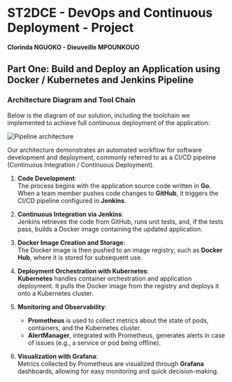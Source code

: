 # ST2DCE - DevOps and Continuous Deployment - Project  
**Clorinda NGUOKO - Dieuveille MPOUNKOUO**  

## Part One: Build and Deploy an Application using Docker / Kubernetes and Jenkins Pipeline  

### Architecture Diagram and Tool Chain  
Below is the diagram of our solution, including the toolchain we implemented to achieve full continuous deployment of the application:  

![Pipeline architecture](webapi/image.png "Pipeline architecture")   

Our architecture demonstrates an automated workflow for software development and deployment, commonly referred to as a CI/CD pipeline (Continuous Integration / Continuous Deployment).  

1. **Code Development**:  
   The process begins with the application source code written in **Go**. When a team member pushes code changes to **GitHub**, it triggers the CI/CD pipeline configured in **Jenkins**.  

2. **Continuous Integration via Jenkins**:  
   Jenkins retrieves the code from GitHub, runs unit tests, and, if the tests pass, builds a Docker image containing the updated application.  

3. **Docker Image Creation and Storage**:  
   The Docker image is then pushed to an image registry, such as **Docker Hub**, where it is stored for subsequent use.  

4. **Deployment Orchestration with Kubernetes**:  
   **Kubernetes** handles container orchestration and application deployment. It pulls the Docker image from the registry and deploys it onto a Kubernetes cluster.  

5. **Monitoring and Observability**:  
   - **Prometheus** is used to collect metrics about the state of pods, containers, and the Kubernetes cluster.  
   - **AlertManager**, integrated with Prometheus, generates alerts in case of issues (e.g., a service or pod being offline).  

6. **Visualization with Grafana**:  
   Metrics collected by Prometheus are visualized through **Grafana** dashboards, allowing for easy monitoring and quick decision-making.    

